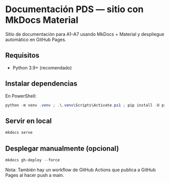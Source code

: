 # Documentación PDS — sitio con MkDocs Material

Sitio de documentación para A1–A7 usando MkDocs + Material y despliegue automático en GitHub Pages.

## Requisitos

- Python 3.9+ (recomendado)

## Instalar dependencias

En PowerShell:

```powershell
python -m venv .venv ; .\.venv\Scripts\Activate.ps1 ; pip install -U pip ; pip install mkdocs-material mkdocs-minify-plugin mkdocs-git-revision-date-localized-plugin
```

## Servir en local

```powershell
mkdocs serve
```

## Desplegar manualmente (opcional)

```powershell
mkdocs gh-deploy --force
```

Nota: También hay un workflow de GitHub Actions que publica a GitHub Pages al hacer push a main.
